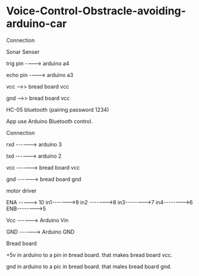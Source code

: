 # Voice-Control-Obstracle-avoiding-arduino-car



Connection 

Sonar Senser

trig pin ----> arduino a4

echo pin ----> arduino a3

vcc -->> bread board vcc

gnd -->> bread board vcc


HC-05 bluetooth (pairing password 1234) 

App use Arduino Bluetooth control. 

Connection 

rxd ------> arduino 3

txd ------> arduino 2

vcc ------> bread board vcc

gnd ------> bread board gnd 


motor driver 

ENA -----> 10
in1------->9
in2 ------->8
in3-------->7
in4-------->6
ENB-------->5


Vcc ------> Arduino Vin

GND ------> Arduino GND 



Bread board 
 
+5v in arduino to a pin in bread board. that makes bread board vcc.

gnd in arduino to a pic in bread board. that males bread board gnd.







